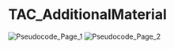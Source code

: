 # TAC_AdditionalMaterial


![Pseudocode_Page_1](https://user-images.githubusercontent.com/44562047/171174477-a2f5b01a-4c6b-48dc-91ba-02b193b70255.jpg)
![Pseudocode_Page_2](https://user-images.githubusercontent.com/44562047/171174489-237b8c27-425f-4529-87e5-055136885c90.jpg)
